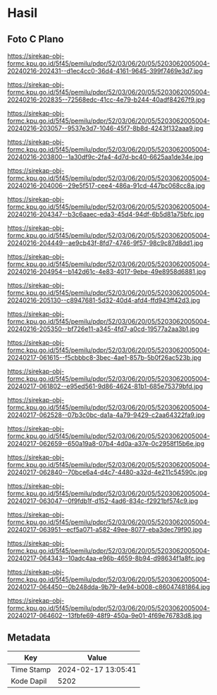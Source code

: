 # Hasil

## Foto C Plano

https://sirekap-obj-formc.kpu.go.id/5f45/pemilu/pdpr/52/03/06/20/05/5203062005004-20240216-202431--d1ec4cc0-36d4-4161-9645-399f7469e3d7.jpg

https://sirekap-obj-formc.kpu.go.id/5f45/pemilu/pdpr/52/03/06/20/05/5203062005004-20240216-202835--72568edc-41cc-4e79-b244-40adf84267f9.jpg

https://sirekap-obj-formc.kpu.go.id/5f45/pemilu/pdpr/52/03/06/20/05/5203062005004-20240216-203057--9537e3d7-1046-45f7-8b8d-4243f132aaa9.jpg

https://sirekap-obj-formc.kpu.go.id/5f45/pemilu/pdpr/52/03/06/20/05/5203062005004-20240216-203800--1a30df9c-2fa4-4d7d-bc40-6625aa1de34e.jpg

https://sirekap-obj-formc.kpu.go.id/5f45/pemilu/pdpr/52/03/06/20/05/5203062005004-20240216-204006--29e5f517-cee4-486a-91cd-447bc068cc8a.jpg

https://sirekap-obj-formc.kpu.go.id/5f45/pemilu/pdpr/52/03/06/20/05/5203062005004-20240216-204347--b3c6aaec-eda3-45d4-94df-6b5d81a75bfc.jpg

https://sirekap-obj-formc.kpu.go.id/5f45/pemilu/pdpr/52/03/06/20/05/5203062005004-20240216-204449--ae9cb43f-8fd7-4746-9f57-98c9c87d8dd1.jpg

https://sirekap-obj-formc.kpu.go.id/5f45/pemilu/pdpr/52/03/06/20/05/5203062005004-20240216-204954--b142d61c-4e83-4017-9ebe-49e8958d6881.jpg

https://sirekap-obj-formc.kpu.go.id/5f45/pemilu/pdpr/52/03/06/20/05/5203062005004-20240216-205130--c8947681-5d32-40d4-afd4-ffd943ff42d3.jpg

https://sirekap-obj-formc.kpu.go.id/5f45/pemilu/pdpr/52/03/06/20/05/5203062005004-20240216-205350--bf726e11-a345-4fd7-a0cd-19577a2aa3b1.jpg

https://sirekap-obj-formc.kpu.go.id/5f45/pemilu/pdpr/52/03/06/20/05/5203062005004-20240217-061615--f5cbbbc8-3bec-4ae1-857b-5b0f26ac523b.jpg

https://sirekap-obj-formc.kpu.go.id/5f45/pemilu/pdpr/52/03/06/20/05/5203062005004-20240217-061802--e95ed561-9d86-4624-81b1-685e75379bfd.jpg

https://sirekap-obj-formc.kpu.go.id/5f45/pemilu/pdpr/52/03/06/20/05/5203062005004-20240217-062528--07b3c0bc-da1a-4a79-9429-c2aa64322fa9.jpg

https://sirekap-obj-formc.kpu.go.id/5f45/pemilu/pdpr/52/03/06/20/05/5203062005004-20240217-062659--650a19a8-07b4-4d0a-a37e-0c2958f15b6e.jpg

https://sirekap-obj-formc.kpu.go.id/5f45/pemilu/pdpr/52/03/06/20/05/5203062005004-20240217-062840--70bce6a4-d4c7-4480-a32d-4e211c54590c.jpg

https://sirekap-obj-formc.kpu.go.id/5f45/pemilu/pdpr/52/03/06/20/05/5203062005004-20240217-063047--0f9fdb1f-d152-4ad6-834c-f2921bf574c9.jpg

https://sirekap-obj-formc.kpu.go.id/5f45/pemilu/pdpr/52/03/06/20/05/5203062005004-20240217-063951--ecf5a071-a582-49ee-8077-eba3dec79f90.jpg

https://sirekap-obj-formc.kpu.go.id/5f45/pemilu/pdpr/52/03/06/20/05/5203062005004-20240217-064343--10adc4aa-e96b-4659-8b94-d98634f1a8fc.jpg

https://sirekap-obj-formc.kpu.go.id/5f45/pemilu/pdpr/52/03/06/20/05/5203062005004-20240217-064450--0b248dda-9b79-4e94-b008-c86047481864.jpg

https://sirekap-obj-formc.kpu.go.id/5f45/pemilu/pdpr/52/03/06/20/05/5203062005004-20240217-064602--13fbfe69-48f9-450a-9e01-4f69e76783d8.jpg


## Metadata

| Key        | Value               |
| ---------- | ------------------- |
| Time Stamp | 2024-02-17 13:05:41 |
| Kode Dapil | 5202                |



